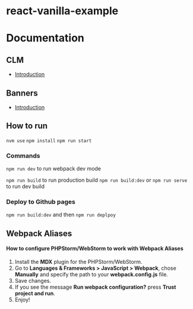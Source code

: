 # react-vanilla-example

# Documentation

## CLM

- [Introduction](./Docs/Banners/introduction.md)

## Banners

- [Introduction](./Docs/Banners/introduction.md)

## How to run

`nvm use`
`npm install`
`npm run start`

### Commands

`npm run dev` to run webpack dev mode

`npm run build` to run production build
`npm run build:dev` or `npm run serve` to run dev build

### Deploy to Github pages

`npm run build:dev` and then `npm run deplpoy`

## Webpack Aliases

#### How to configure PHPStorm/WebStorm to work with Webpack Aliases

1. Install the **MDX** plugin for the PHPStorm/WebStorm.
2. Go to **Languages & Frameworks > JavaScript > Webpack**, chose **Manually** and specify the path to your **webpack.config.js** file.
3. Save changes.
4. If you see the message **Run webpack configuration?** press **Trust project and run**.
5. Enjoy!
